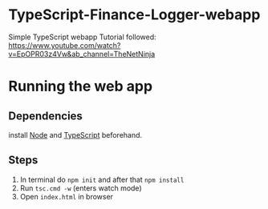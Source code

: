 # TypeScript-Finance-Logger-webapp
Simple TypeScript webapp
Tutorial followed: https://www.youtube.com/watch?v=EpOPR03z4Vw&ab_channel=TheNetNinja

# Running the web app
## Dependencies
install [Node](https://nodejs.org/en/download/) and [TypeScript](https://www.typescriptlang.org/download) beforehand.

## Steps
1. In terminal do `npm init` and after that `npm install` 
2. Run `tsc.cmd -w` (enters watch mode)
3. Open `index.html` in browser
